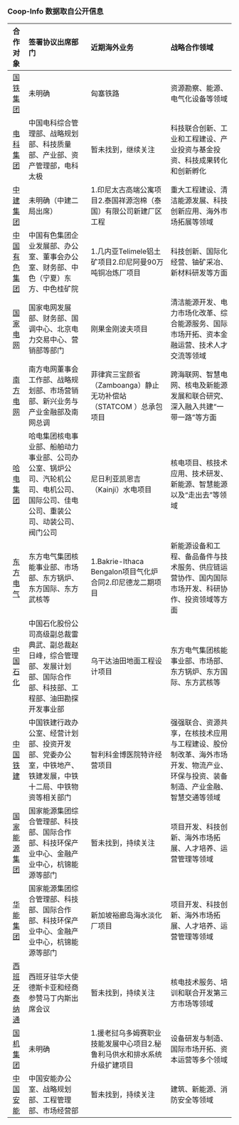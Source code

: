 ### Coop-Info 数据取自公开信息

<div class="flourish-embed flourish-hierarchy" data-src="visualisation/9795269">
  <script src="https://public.flourish.studio/resources/embed.js">
  </script>
</div>

| 合作对象                                                      | 签署协议出席部门                                                                                                                 | 近期海外业务                                                             | 战略合作领域                                                                                                                   |
|:-------------------------------------------------------------:|:---------------------------------------------------------------------------------------------------------------------------------|:-------------------------------------------------------------------------|:-------------------------------------------------------------------------------------------------------------------------------|
| [国铁集团](http://www.china-railway.com.cn)                   | 未明确                                                                                                                           | 匈塞铁路                                                                 | 资源勘察、能源、电气化设备等领域                                                                                               |
| [电科集团](http://www.stl.com.cn/zgdk/1646514/index.html)     | 中国电科综合管理部、战略规划部、科技质量部、产业部、资产管理部，电科太极                                                         | 暂未找到，继续关注                                                       | 科技联合创新、工业和工程建设、产业投资与基金投资、科技成果转化和创新孵化                                                       |
| [中建集团](https://www.cscec.com)                             | 未明确（中建二局出席）                                                                                                           | 1.印尼太古高端公寓项目2.泰国祥源泡棉（泰国）有限公司新建厂区工程         | 重大工程建设、清洁能源发展、科技创新应用、海外市场拓展等领域                                                                   |
| [中国有色集团](http://www.cnmc.com.cn)                        | 中国有色集团企业发展部、办公室、董事会办公室、财务部、中色（宁夏）东方、中色桂矿院                                               | 1.几内亚Telimele铝土矿项目2.印尼阿曼90万吨铜冶炼厂项目                   | 科技创新、国际化经营、铀矿采冶、新材料研发等方面                                                                               |
| [国家电网](http://www.sgcc.com.cn/html/sgcc_main/index.shtml) | 国家电网发展部、财务部、国调中心、北京电力交易中心、营销部等部门                                                                 | 刚果金刚波夫项目                                                         | 清洁能源开发、电力市场化改革、综合能源服务、国际市场开拓、资本金融运营、技术人才交流等领域                                     |
| [南方电网](https://www.csg.cn)                                | 南方电网董事会工作部、战略规划部、市场营销部、新兴业务与产业金融部及南网总调                                                     | 菲律宾三宝颜省（Zamboanga）静止无功补偿站（STATCOM ）总承包项目          | 跨海联网、智慧电网、核电及新能源发展和联合研究、深入融入共建“一带一路”等方面                                                   |
| [哈电集团](https://www.harbin-electric.com)                   | 哈电集团核电事业部、船舶动力事业部、公司办公室、锅炉公司、汽轮机公司、电机公司、国际公司、佳电公司、重装公司、动装公司、阀门公司 | 尼日利亚凯恩吉（Kainji）水电项目                                         | 核电项目、核技术应用、技术研发、新能源、智慧能源以及“走出去”等领域                                                             |
| [东方电气](http://www.dongfang.com)                           | 东方电气集团核能事业部、市场部、东方锅炉、东方国际、东方武核等                                                                   | 1.Bakrie-Ithaca Bengalon项目气化炉合同2.印尼德龙二期项目                 | 新能源设备和工程、备品备件与技术服务、供应链运营协作、国内国际市场开发、科研协作、投资领域等方面                               |
| [中国石化](http://www.sinopec.com)                            | 中国石化股份公司高级副总裁雷典武、副总裁赵日峰，综合管理部、发展计划部、国际合作部、科技部、工程部、油田勘探开发事业部           | 乌干达油田地面工程设计项目                                               | 东方电气集团核能事业部、市场部、东方锅炉、东方国际、东方武核等                                                                 |
| [中国铁建](https://www.crcc.cn)                               | 中国铁建行政办公室、经营计划部、投资开发部、党委办公室，中铁地产、铁建发展，中铁十二局、中铁物资等相关部门                       | 智利科金博医院特许经营项目                                               | 强强联合、资源共享，在核技术应用与工程建设、股份制改革、海外市场开发、物流产业、环保与投资、装备制造、产业金融、智慧交通等领域 |
| [国家能源集团](https://www.chnenergy.com.cn)                  | 国家能源集团综合管理部、科技部、国际合作部、科技环保产业中心、金融产业中心，杭锦能源等部门                                       | 暂未找到，持续关注                                                       | 项目开发、科技创新、海外市场拓展、人才培养、运营管理等领域                                                                     |
| [华能集团](https://www.chng.com.cn)                           | 国家能源集团综合管理部、科技部、国际合作部、科技环保产业中心、金融产业中心，杭锦能源等部门                                       | 新加坡裕廊岛海水淡化厂项目                                               | 项目开发、科技创新、海外市场拓展、人才培养、运营管理等领域                                                                     |
| [西班牙泰纳通](https://www.tecnatom.es)                       | 西班牙驻华大使德斯卡亚和经商参赞马丁内斯出席会议                                                                                 | 暂未找到，持续关注                                                       | 核电技术服务、培训和联合开发第三方市场等领域                                                                                   |
| [国机集团](http://www.sinomach.com.cn)                        | 未明确                                                                                                                           | 1.援老挝乌多姆赛职业技能发展中心项目2.秘鲁利马供水和排水系统升级扩建项目 | 设备研发与制造、国际市场开拓、资本运营等多个领域                                                                               |
| [中国安能](https://www.china-an.cn)                           | 中国安能办公室、战略规划部、工程管理部、市场经营部                                                                               | 暂未找到，持续关注                                                       | 建筑、新能源、消防安全等领域                                                                                                   |
